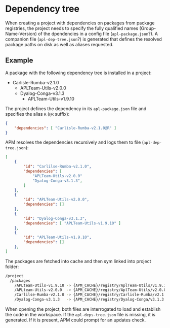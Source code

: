 # Dependency tree

When creating a project with dependencies on packages from package registries, the project needs to specify the fully qualified names (Group-Name-Version) of the dpendencies in a config file (`apl-package.json`?). A companion file (`apl-dep-tree.json`?) is generated that defines the resolved package paths on disk as well as aliases requested.

## Example

A package with the following dependency tree is installed in a project:

* Carlisle-Rumba-v2.1.0
  * APLTeam-Utils-v2.0.0
  * Dyalog-Conga-v3.1.3
    * APLTeam-Utils-v1.9.10

The project defines the dependency in its `apl-package.json` file and specifies the alias `R` (`@R` suffix):

```json
{
    "dependencies": [ "Carlisle-Rumba-v2.1.0@R" ] 
}
```

APM resolves the dependencies recursively and logs them to file (`apl-dep-tree.json`):

```json
[
    {
        "id": "Carlilse-Rumba-v2.1.0",
        "dependencies": [
            "APLTeam-Utils-v2.0.0"
            "Dyalog-Conga-v3.1.3",
        ] 
    },
    {
        "id": "APLTeam-Utils-v2.0.0",
        "dependencies": [] 
    },
    {
        "id": "Dyalog-Conga-v3.1.3",
        "dependencies": [ "APLTeam-Utils-v1.9.10" ] 
    },
    {
        "id": "APLTeam-Utils-v1.9.10",
        "dependencies": [] 
    },
]
```

The packages are fetched into cache and then sym linked into project folder:

```bash
/project
  /packages
    /APLteam-Utils-v1.9.10 -> {APM_CACHE}/registry/AplTeam-Utils/v1.9.10
    /APLteam-Utils-v2.0.0  -> {APM_CACHE}/registry/AplTeam-Utils/v2.0.0
    /Carlilse-Rumba-v2.1.0 -> {APM_CACHE}/registry/Carlisle-Rumba/v2.1.0
    /Dyalog-Conga-v3.1.3   -> {APM_CACHE}/registry/Dyalog-Conga/v3.1.3
```

When opening the project, both files are interrogated to load and establish the code in the workspace. If the `apl-deps-tree.json` file is missing, it is generated. If it is present, APM could prompt for an updates check.


